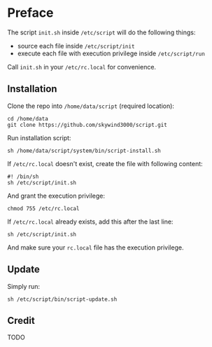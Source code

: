 # Preface

The script `init.sh` inside `/etc/script` will do the following things:

- source each file inside `/etc/script/init`
- execute each file with execution privilege inside `/etc/script/run`

Call `init.sh` in your `/etc/rc.local` for convenience.


## Installation

Clone the repo into `/home/data/script` (required location):

    cd /home/data
    git clone https://github.com/skywind3000/script.git

Run installation script:

    sh /home/data/script/system/bin/script-install.sh

If `/etc/rc.local` doesn't exist, create the file with following content:

    #! /bin/sh
    sh /etc/script/init.sh

And grant the execution privilege:

    chmod 755 /etc/rc.local

If `/etc/rc.local` already exists, add this after the last line:

    sh /etc/script/init.sh

And make sure your `rc.local` file has the execution privilege.


## Update

Simply run:

    sh /etc/script/bin/script-update.sh


## Credit

TODO
